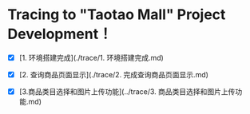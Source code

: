 # Tracing to "Taotao Mall" Project Development！

- [x] [1. 环境搭建完成](./trace/1. 环境搭建完成.md)
- [x] [2. 查询商品页面显示](./trace/2. 完成查询商品页面显示.md)
- [x] [3.商品类目选择和图片上传功能](../trace/3. 商品类目选择和图片上传功能.md)

